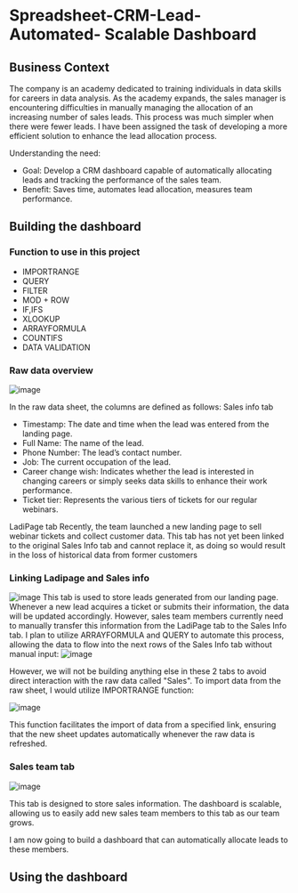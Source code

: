 # Spreadsheet-CRM-Lead-Automated- Scalable Dashboard

## Business Context
The company is an academy dedicated to training individuals in data skills for careers in data analysis. As the academy expands, the sales manager is encountering difficulties in manually managing the allocation of an increasing number of sales leads. This process was much simpler when there were fewer leads. I have been assigned the task of developing a more efficient solution to enhance the lead allocation process.

Understanding the need:
- Goal: Develop a CRM dashboard capable of automatically allocating leads and tracking the performance of the sales team.
- Benefit: Saves time, automates lead allocation, measures team performance.


## Building the dashboard 
### Function to use in this project
-   IMPORTRANGE
- 	QUERY
- 	FILTER
- 	MOD + ROW
- 	IF,IFS
- 	XLOOKUP
- 	ARRAYFORMULA
- 	COUNTIFS
- 	DATA VALIDATION

### Raw data overview
![image](https://github.com/user-attachments/assets/858dc758-789a-407c-99c7-e4b69e3586e7)

In the raw data sheet, the columns are defined as follows:
Sales info tab
- Timestamp: The date and time when the lead was entered from the landing page.
- Full Name: The name of the lead.
- Phone Number: The lead’s contact number.
- Job: The current occupation of the lead.
- Career change wish: Indicates whether the lead is interested in changing careers or simply seeks data skills to enhance their work performance.
- Ticket tier: Represents the various tiers of tickets for our regular webinars.

LadiPage tab
Recently, the team launched a new landing page to sell webinar tickets and collect customer data. This tab has not yet been linked to the original Sales Info tab and cannot replace it, as doing so would result in the loss of historical data from former customers

### Linking Ladipage and Sales info

![image](https://github.com/user-attachments/assets/c38ebb56-ce6c-4531-a294-50c8e7e76a28)
This tab is used to store leads generated from our landing page. Whenever a new lead acquires a ticket or submits their information, the data will be updated accordingly. However, sales team members currently need to manually transfer this information from the LadiPage tab to the Sales Info tab. I plan to utilize ARRAYFORMULA and QUERY to automate this process, allowing the data to flow into the next rows of the Sales Info tab without manual input:
![image](https://github.com/user-attachments/assets/3a90b97c-1df5-469d-9574-7e4d534adc57)

However, we will not be building anything else in these 2 tabs to avoid direct interaction with the raw data called "Sales". To import data from the raw sheet, I would utilize IMPORTRANGE function:

![image](https://github.com/user-attachments/assets/41f40a6d-329a-48fe-b8ac-0c96d886c28c)


This function facilitates the import of data from a specified link, ensuring that the new sheet updates automatically whenever the raw data is refreshed.







### Sales team tab
![image](https://github.com/user-attachments/assets/3535b8a5-8496-4a25-9fb1-cbbc5d1fc0cc)

This tab is designed to store sales information. The dashboard is scalable, allowing us to easily add new sales team members to this tab as our team grows.

I am now going to build a dashboard that can automatically allocate leads to these members.



















## Using the dashboard



































